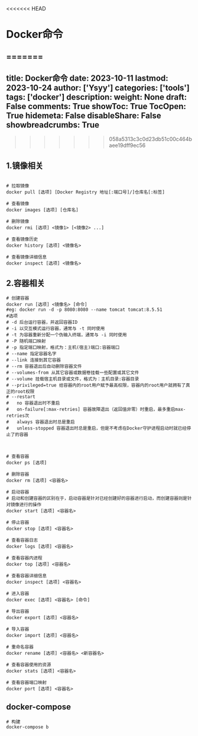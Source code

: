 <<<<<<< HEAD
# Docker命令

=======
---
title: Docker命令
date: 2023-10-11
lastmod: 2023-10-24
author: ['Ysyy']
categories: ['tools']
tags: ['docker']
description: 
weight: None
draft: False
comments: True
showToc: True
TocOpen: True
hidemeta: False
disableShare: False
showbreadcrumbs: True
---
>>>>>>> 058a5313c3c0d23db51c00c464baee19dff9ec56
## 1.镜像相关

```shell

# 拉取镜像
docker pull [选项] [Docker Registry 地址[:端口号]/]仓库名[:标签]

# 查看镜像
docker images [选项] [仓库名]

# 删除镜像
docker rmi [选项] <镜像1> [<镜像2> ...]

# 查看镜像历史
docker history [选项] <镜像名>

# 查看镜像详细信息
docker inspect [选项] <镜像名>
```

## 2.容器相关

```shell
# 创建容器
docker run [选项] <镜像名> [命令]
#eg: docker run -d -p 8080:8080 --name tomcat tomcat:8.5.51
#选项
# -d 后台运行容器，并返回容器ID
# -i 以交互模式运行容器，通常与 -t 同时使用
# -t 为容器重新分配一个伪输入终端，通常与 -i 同时使用
# -P 随机端口映射
# -p 指定端口映射，格式为：主机(宿主)端口:容器端口
# --name 指定容器名字
# --link 连接到其它容器
# --rm 容器退出后自动删除容器文件
# --volumes-from 从其它容器或数据卷挂载一些配置或其它文件
# --volume 挂载宿主机目录或文件，格式为：主机目录:容器目录
# --privileged=true 给容器内的root用户赋予最高权限，容器内的root用户就拥有了真正的root权限
# --restart
#   no 容器退出时不重启
#   on-failure[:max-retries] 容器故障退出（返回值非零）时重启，最多重启max-retries次
#   always 容器退出时总是重启
#   unless-stopped 容器退出时总是重启，但是不考虑在Docker守护进程启动时就已经停止了的容器



# 查看容器
docker ps [选项]

# 删除容器
docker rm [选项] <容器名>

# 启动容器
# 启动和创建容器的区别在于，启动容器是针对已经创建好的容器进行启动，而创建容器则是针对镜像进行的操作
docker start [选项] <容器名>

# 停止容器
docker stop [选项] <容器名>

# 查看容器日志
docker logs [选项] <容器名>

# 查看容器内进程
docker top [选项] <容器名>

# 查看容器详细信息
docker inspect [选项] <容器名>

# 进入容器
docker exec [选项] <容器名> [命令]

# 导出容器
docker export [选项] <容器名>

# 导入容器
docker import [选项] <容器名>

# 重命名容器
docker rename [选项] <容器名> <新容器名>

# 查看容器使用的资源
docker stats [选项] <容器名>

# 查看容器端口映射
docker port [选项] <容器名>

```

## docker-compose

```shell
# 构建
docker-compose b

```
